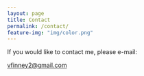 ```yaml
---
layout: page
title: Contact
permalink: /contact/
feature-img: "img/color.png"
---
```


If you would like to contact me, please e-mail:

[vfinney2@gmail.com](mailto:vfinney2@gmail.com)
